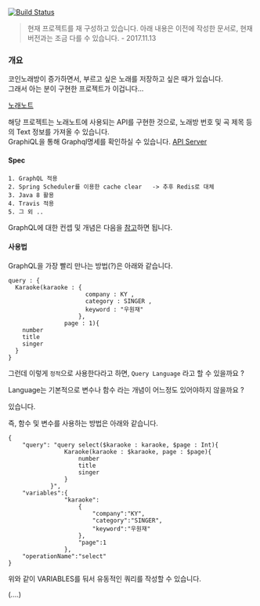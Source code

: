 [![Build Status](https://travis-ci.org/JangChulwoon/KaraokeParsing.svg?branch=master)](https://travis-ci.org/JangChulwoon/KaraokeParsing)    


> 현재 프로젝트를 재 구성하고 있습니다.  아래 내용은 이전에 작성한 문서로,
> 현재 버전과는 조금 다를 수 있습니다. - 2017.11.13  



### 개요     

코인노래방이 증가하면서, 부르고 싶은 노래를 저장하고 싶은 때가 있습니다.       
그래서 아는 분이 구현한 프로젝트가 이겁니다...     

[노래노트](http://www.noraenote.com/)
        

해당 프로젝트는 노래노트에 사용되는 API를 구현한 것으로, 노래방 번호 및 곡 제목 등의 Text 정보를 가져올 수 있습니다.    
GraphiQL을 통해 Graphql명세를 확인하실 수 있습니다. [API Server](211.249.62.150) 


#### Spec   

	1. GraphQL 적용   
	2. Spring Scheduler를 이용한 cache clear   -> 추후 Redis로 대체 
	3. Java 8 활용
	4. Travis 적용 
	5. 그 외 ..  


GraphQL에 대한 컨셉 및 개념은 다음을 [참고](https://jangchulwoon.github.io/graphql/2017/10/15/GraphQL/)하면 됩니다.

#### 사용법         

GraphQL을 가장 빨리 만나는 방법(?)은 아래와 같습니다. 
	
	query : {
	  Karaoke(karaoke : {
	                      company : KY , 
	                      category : SINGER , 
	                      keyword : "우원재"
	                    }, 
	    			page : 1){
	    number
	    title
	    singer
	  }
	}




그런데 이렇게 `정적`으로 사용한다라고 하면,  `Query Language` 라고 할 수 있을까요 ?
    
Language는 기본적으로 변수나 함수 라는 개념이 어느정도 있어야하지 않을까요 ? 

있습니다. 

즉, 함수 및 변수를 사용하는 방법은 아래와 같습니다.


	{
		"query": "query select($karaoke : karaoke, $page : Int){
					Karaoke(karaoke : $karaoke, page : $page){
						number
						title
						singer
					}
				}",
		"variables":{
					"karaoke":
						{
							"company":"KY",
							"category":"SINGER",
							"keyword":"우원재"
						},
						"page":1
					},
		"operationName":"select"
	}



위와 같이 VARIABLES를 둬서 유동적인 쿼리를 작성할 수 있습니다.   

(....)
